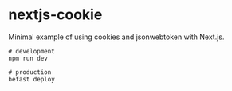 # nextjs-cookie

Minimal example of using cookies and jsonwebtoken with Next.js.

```
# development
npm run dev

# production
befast deploy
```
